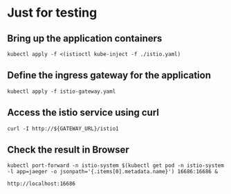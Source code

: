 
# Just for testing

## Bring up the application containers
```
kubectl apply -f <(istioctl kube-inject -f ./istio.yaml)
```

## Define the ingress gateway for the application

```
kubectl apply -f istio-gateway.yaml
```

## Access the istio service using curl

```
curl -I http://${GATEWAY_URL}/istio1
```

## Check the result in Browser

```
kubectl port-forward -n istio-system $(kubectl get pod -n istio-system -l app=jaeger -o jsonpath='{.items[0].metadata.name}') 16686:16686 &

http://localhost:16686
```



